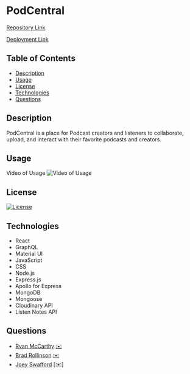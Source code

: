 # PodCentral

[Repository Link](https://github.com/rmmccar92/PodCentral)

[Deployment Link](https://pod-central.herokuapp.com/)

## Table of Contents

- [Description](#Description)
- [Usage](#Usage)
- [License](#License)
- [Technologies](#Technologies)
- [Questions](#Questions)

## Description

PodCentral is a place for Podcast creators and listeners to collaborate, upload, and interact with their favorite podcasts and creators.

## Usage

Video of Usage
![Video of Usage](https://github.com/rmmccar92/PodCentral/blob/main/assets/PC_demo.gif)

## License

[![License](https://img.shields.io/badge/License-MIT-yellow.svg)](https://opensource.org/licenses/MIT)

## Technologies

- React
- GraphQL
- Material UI
- JavaScript
- CSS
- Node.js
- Express.js
- Apollo for Express
- MongoDB
- Mongoose
- Cloudinary API
- Listen Notes API

## Questions

- [Ryan McCarthy](https://github.com/rmmccar92/) [:envelope:](rmmccar92@gmail.com)
- [Brad Rollinson](https://github.com/likearollinson) [:envelope:](brad.w.rollinson@gmail.com)
- [Joey Swafford](https://github.com/joeyswafford) [:envelope:]
